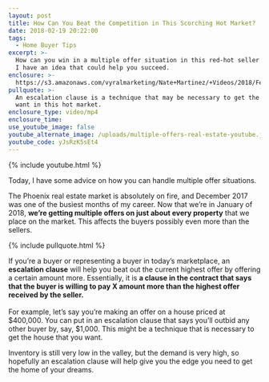 ```yaml
---
layout: post
title: How Can You Beat the Competition in This Scorching Hot Market?
date: 2018-02-19 20:22:00
tags:
  - Home Buyer Tips
excerpt: >-
  How can you win in a multiple offer situation in this red-hot seller’s market?
  I have an idea that could help you succeed.
enclosure: >-
  https://s3.amazonaws.com/vyralmarketing/Nate+Martinez/+Videos/2018/February/Valley+of+the+Sun+Real+Estate+Agent-+How+Can+You+Beat+the+Competition+in+this+Scorching+Hot+Market%253F.mp4
pullquote: >-
  An escalation clause is a technique that may be necessary to get the house you
  want in this hot market.
enclosure_type: video/mp4
enclosure_time:
use_youtube_image: false
youtube_alternate_image: /uploads/multiple-offers-real-estate-youtube.jpg
youtube_code: yJsRzK5sEt4
---
```


{% include youtube.html %}

Today, I have some advice on how you can handle multiple offer situations.

The Phoenix real estate market is absolutely on fire, and December 2017 was one of the busiest months of my career. Now that we’re in January of 2018, **we’re getting multiple offers on just about every property** that we place on the market. This affects the buyers possibly even more than the sellers.

{% include pullquote.html %}

If you’re a buyer or representing a buyer in today’s marketplace, an **escalation clause** will help you beat out the current highest offer by offering a certain amount more. Essentially, it is **a clause in the contract that says that the buyer is willing to pay X amount more than the highest offer received by the seller.**<br><br>For example, let’s say you’re making an offer on a house priced at $400,000. You can put in an escalation clause that says you’ll outbid any other buyer by, say, $1,000. This might be a technique that is necessary to get the house that you want.

Inventory is still very low in the valley, but the demand is very high, so hopefully an escalation clause will help give you the edge you need to get the home of your dreams.